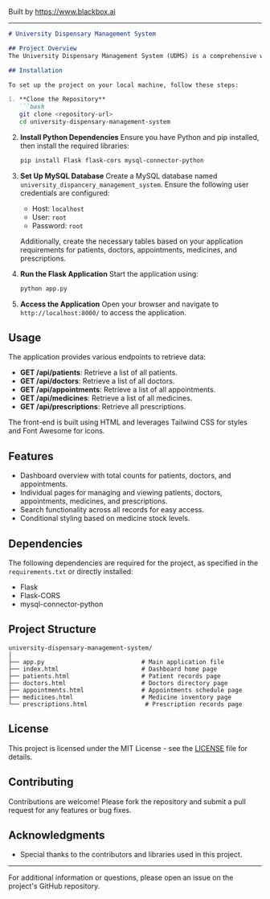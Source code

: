 
Built by https://www.blackbox.ai

---

```markdown
# University Dispensary Management System

## Project Overview
The University Dispensary Management System (UDMS) is a comprehensive web application designed to manage university medical facilities, including patients, doctors, appointments, medicines, and prescriptions. This system allows for efficient management and retrieval of essential healthcare data, enhancing the operational efficiency of university dispensaries.

## Installation

To set up the project on your local machine, follow these steps:

1. **Clone the Repository**
   ```bash
   git clone <repository-url>
   cd university-dispensary-management-system
   ```

2. **Install Python Dependencies**
   Ensure you have Python and pip installed, then install the required libraries:
   ```bash
   pip install Flask flask-cors mysql-connector-python
   ```

3. **Set Up MySQL Database**
   Create a MySQL database named `university_dispancery_management_system`. Ensure the following user credentials are configured:
   - Host: `localhost`
   - User: `root`
   - Password: `root`

   Additionally, create the necessary tables based on your application requirements for patients, doctors, appointments, medicines, and prescriptions.

4. **Run the Flask Application**
   Start the application using:
   ```bash
   python app.py
   ```

5. **Access the Application**
   Open your browser and navigate to `http://localhost:8000/` to access the application.

## Usage
The application provides various endpoints to retrieve data:
- **GET /api/patients**: Retrieve a list of all patients.
- **GET /api/doctors**: Retrieve a list of all doctors.
- **GET /api/appointments**: Retrieve a list of all appointments.
- **GET /api/medicines**: Retrieve a list of all medicines.
- **GET /api/prescriptions**: Retrieve all prescriptions.

The front-end is built using HTML and leverages Tailwind CSS for styles and Font Awesome for icons.

## Features
- Dashboard overview with total counts for patients, doctors, and appointments.
- Individual pages for managing and viewing patients, doctors, appointments, medicines, and prescriptions.
- Search functionality across all records for easy access.
- Conditional styling based on medicine stock levels.

## Dependencies
The following dependencies are required for the project, as specified in the `requirements.txt` or directly installed:
- Flask
- Flask-CORS
- mysql-connector-python

## Project Structure
```
university-dispensary-management-system/
│
├── app.py                           # Main application file
├── index.html                       # Dashboard home page
├── patients.html                    # Patient records page
├── doctors.html                     # Doctors directory page
├── appointments.html                # Appointments schedule page
├── medicines.html                   # Medicine inventory page
└── prescriptions.html                # Prescription records page
```

## License
This project is licensed under the MIT License - see the [LICENSE](LICENSE) file for details.

## Contributing
Contributions are welcome! Please fork the repository and submit a pull request for any features or bug fixes.

## Acknowledgments
- Special thanks to the contributors and libraries used in this project.

---
For additional information or questions, please open an issue on the project's GitHub repository.
```